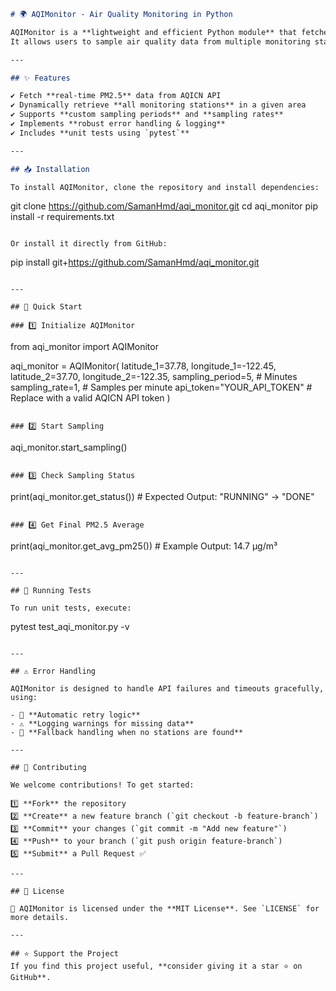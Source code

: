 ```markdown
# 🌍 AQIMonitor - Air Quality Monitoring in Python

AQIMonitor is a **lightweight and efficient Python module** that fetches and averages **PM2.5 air pollution data** from AQICN's API.  
It allows users to sample air quality data from multiple monitoring stations within a **specified geographical area**.

---

## ✨ Features

✔️ Fetch **real-time PM2.5** data from AQICN API  
✔️ Dynamically retrieve **all monitoring stations** in a given area  
✔️ Supports **custom sampling periods** and **sampling rates**  
✔️ Implements **robust error handling & logging**  
✔️ Includes **unit tests using `pytest`**  

---

## 📥 Installation

To install AQIMonitor, clone the repository and install dependencies:

```
git clone https://github.com/SamanHmd/aqi_monitor.git
cd aqi_monitor
pip install -r requirements.txt
```

Or install it directly from GitHub:

```
pip install git+https://github.com/SamanHmd/aqi_monitor.git
```

---

## 🚀 Quick Start

### 1️⃣ Initialize AQIMonitor

```
from aqi_monitor import AQIMonitor

aqi_monitor = AQIMonitor(
    latitude_1=37.78, longitude_1=-122.45,  
    latitude_2=37.70, longitude_2=-122.35, 
    sampling_period=5,  # Minutes
    sampling_rate=1,  # Samples per minute
    api_token="YOUR_API_TOKEN"  # Replace with a valid AQICN API token
)
```

### 2️⃣ Start Sampling

```
aqi_monitor.start_sampling()
```

### 3️⃣ Check Sampling Status

```
print(aqi_monitor.get_status())  # Expected Output: "RUNNING" → "DONE"
```

### 4️⃣ Get Final PM2.5 Average

```
print(aqi_monitor.get_avg_pm25())  # Example Output: 14.7 µg/m³
```

---

## 🧪 Running Tests

To run unit tests, execute:

```
pytest test_aqi_monitor.py -v
```

---

## ⚠️ Error Handling

AQIMonitor is designed to handle API failures and timeouts gracefully, using:

- 🔄 **Automatic retry logic**
- ⚠️ **Logging warnings for missing data**
- 🛑 **Fallback handling when no stations are found**

---

## 🤝 Contributing

We welcome contributions! To get started:

1️⃣ **Fork** the repository  
2️⃣ **Create** a new feature branch (`git checkout -b feature-branch`)  
3️⃣ **Commit** your changes (`git commit -m "Add new feature"`)  
4️⃣ **Push** to your branch (`git push origin feature-branch`)  
5️⃣ **Submit** a Pull Request ✅  

---

## 📜 License

📝 AQIMonitor is licensed under the **MIT License**. See `LICENSE` for more details.

---

## ⭐ Support the Project
If you find this project useful, **consider giving it a star ⭐ on GitHub**.  
```
